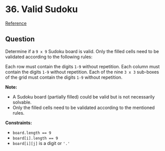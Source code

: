 # 36. Valid Sudoku
[Reference](https://leetcode.com/problems/valid-sudoku/)

## Question
Determine if a `9 x 9` Sudoku board is valid. Only the filled cells need to be validated according to the following rules:

Each row must contain the digits `1-9` without repetition.
Each column must contain the digits `1-9` without repetition.
Each of the nine `3 x 3` sub-boxes of the grid must contain the digits `1-9` without repetition.

**Note:**
* A Sudoku board (partially filled) could be valid but is not necessarily solvable.
* Only the filled cells need to be validated according to the mentioned rules.

**Constraints:**
* `board.length == 9`
* `board[i].length == 9`
* `board[i][j]` is a digit or `'.'`
